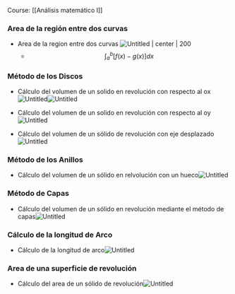 Course: [[Análisis matemático I]]
### Area de la región entre dos curvas

- Area de la region entre dos curvas ![Untitled | center | 200](Images/Aplicaciones%20de%20la%20Integral%20Definida/Untitled.png)
	- $$\int_a^b[f(x)-g(x)]dx$$

### Método de los Discos
- Cálculo del volumen de un solido en revolución con respecto al ox ![Untitled](Images/Aplicaciones%20de%20la%20Integral%20Definida/Untitled%203.png)![Untitled](Images/Aplicaciones%20de%20la%20Integral%20Definida/Untitled%204.png)

- Cálculo del volumen de un solido en revolución con respecto al oy![Untitled](Images/Aplicaciones%20de%20la%20Integral%20Definida/Untitled%205.png)

- Cálculo del volumen de un sólido de revolución con eje desplazado![Untitled](Images/Aplicaciones%20de%20la%20Integral%20Definida/Untitled%206.png)


### Método de los Anillos
- Cálculo del volumen de un sólido en relvolución con un hueco![Untitled](Images/Aplicaciones%20de%20la%20Integral%20Definida/Untitled%207.png)

### Método de Capas
- Cálculo del volumen de un sólido en revolución mediante el método de capas![Untitled](Images/Aplicaciones%20de%20la%20Integral%20Definida/Untitled%208.png)


### Cálculo de la longitud de Arco
- Cálculo de la longitud de arco![Untitled](Images/Aplicaciones%20de%20la%20Integral%20Definida/Untitled%209.png)


### Area de una superficie de revolución
- Cálculo del area de un sólido de revolución![Untitled](Images/Aplicaciones%20de%20la%20Integral%20Definida/Untitled%2010.png)
